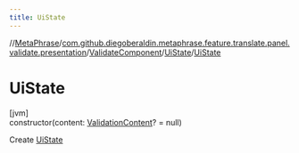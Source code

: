 ```yaml
---
title: UiState
---
```

//[MetaPhrase](../../../../index.html)/[com.github.diegoberaldin.metaphrase.feature.translate.panel.validate.presentation](../../index.html)/[ValidateComponent](../index.html)/[UiState](index.html)/[UiState](-ui-state.html)



# UiState



[jvm]\
constructor(content: [ValidationContent](../../../com.github.diegoberaldin.metaphrase.feature.translate.panel.validate.data/-validation-content/index.html)? = null)



Create [UiState](index.html)




